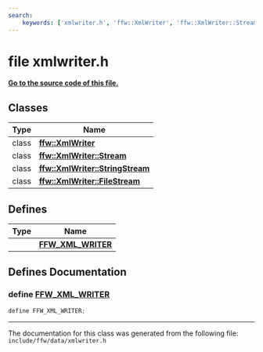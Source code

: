 ```yaml
---
search:
    keywords: ['xmlwriter.h', 'ffw::XmlWriter', 'ffw::XmlWriter::Stream', 'ffw::XmlWriter::StringStream', 'ffw::XmlWriter::FileStream', 'FFW_XML_WRITER']
---
```


# file xmlwriter.h

**[Go to the source code of this file.](xmlwriter_8h_source.md)**
## Classes

|Type|Name|
|-----|-----|
|class|[**ffw::XmlWriter**](classffw_1_1_xml_writer.md)|
|class|[**ffw::XmlWriter::Stream**](classffw_1_1_xml_writer_1_1_stream.md)|
|class|[**ffw::XmlWriter::StringStream**](classffw_1_1_xml_writer_1_1_string_stream.md)|
|class|[**ffw::XmlWriter::FileStream**](classffw_1_1_xml_writer_1_1_file_stream.md)|


## Defines

|Type|Name|
|-----|-----|
||[**FFW\_XML\_WRITER**](xmlwriter_8h.md#1ad9abb30a4bad77af15ef7421184eeb1b)|


## Defines Documentation

### define <a id="1ad9abb30a4bad77af15ef7421184eeb1b" href="#1ad9abb30a4bad77af15ef7421184eeb1b">FFW\_XML\_WRITER</a>

```cpp
define FFW_XML_WRITER;
```





----------------------------------------
The documentation for this class was generated from the following file: `include/ffw/data/xmlwriter.h`

